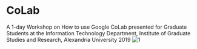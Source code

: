 # CoLab
A 1-day Workshop on How to use Google CoLab presented for Graduate Students at the Information Technology Department, Institute of Graduate Studies and Research, Alexandria University 2019
![1](https://user-images.githubusercontent.com/92397372/139865358-351333df-27ea-416e-9af2-e05e0e9c8b0b.png)
